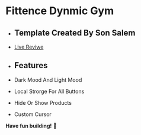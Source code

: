 # Fittence Dynmic Gym

- ## Template Created By Son Salem
- [Live Reviwe](https://raw.githack.com/sonsalem/Dynmic-Gym/master/index.html)

- ## Features
- Dark Mood And Light Mood
- Local Strorge For All Buttons
- Hide Or Show Products
- Custom Cursor

**Have fun building!** 🚀
